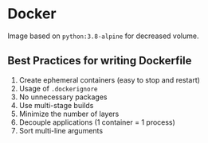 # Docker

Image based on `python:3.8-alpine` for decreased volume.

## Best Practices for writing Dockerfile

1. Create ephemeral containers (easy to stop and restart)
2. Usage of `.dockerignore`
3. No unnecessary packages
4. Use multi-stage builds
5. Minimize the number of layers
6. Decouple applications (1 container = 1 process)
7. Sort multi-line arguments
